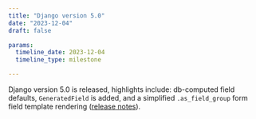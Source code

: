 ```yaml
---
title: "Django version 5.0"
date: "2023-12-04"
draft: false

params:
  timeline_date: 2023-12-04
  timeline_type: milestone

---
```


Django version 5.0 is released, highlights include: db-computed field defaults, `GeneratedField` is added, and a simplified `.as_field_group` form field template rendering ([release notes](https://docs.djangoproject.com/en/5.2/releases/5.0/)).
